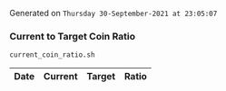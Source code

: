 Generated on `Thursday 30-September-2021 at 23:05:07`

### Current to Target Coin Ratio
`current_coin_ratio.sh`

Date|Current|Target|Ratio
---|---|---|---

